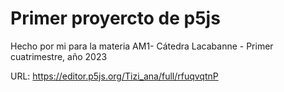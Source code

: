 # Primer proyercto de p5js
Hecho por mi para la materia AM1- Cátedra Lacabanne - Primer cuatrimestre, año 2023

URL: https://editor.p5js.org/Tizi_ana/full/rfuqvqtnP
